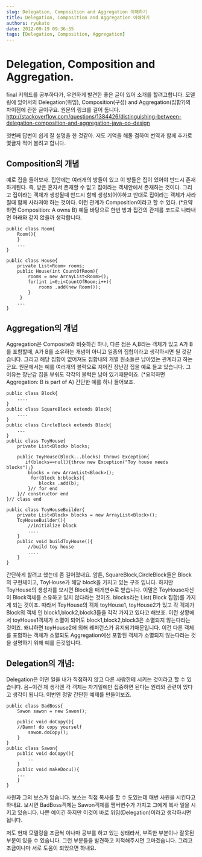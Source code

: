 ```yaml
---
slug: Delegation, Composition and Aggregation 이해하기
title: Delegation, Composition and Aggregation 이해하기
authors: ryukato
date: 2012-09-19 09:36:55
tags: [Delegation, Composition, Aggregation]
---
```


<!-- truncate -->

# Delegation, Composition and Aggregation.

final 키워드를 공부하다가, 우연하게 발견한 좋은 글이 있어 소개를 할려고합니다.
모델링에 있어서의 Delegation(위임), Composition(구성) and Aggregation(집합?)의 차이점에 관한 글이구요.
원문의 링크를 걸어 둡니다.
http://stackoverflow.com/questions/1384426/distinguishing-between-delegation-composition-and-aggregation-java-oo-design

첫번째 답변이 쉽게 잘 설명을 한 것같아. 저도 기억을 해둘 겸하여 번역과 함께 추가로 몇글자 적어 볼려고 합니다.
## Composition의 개념
예로 집을 들어보자. 집안에는 여러개의 방들이 있고 이 방들은 집이 있어야 반드시 존재하게된다. 즉, 방은 혼자서 존재할 수 없고 집이라는 객체안에서 존재하는 것이다. 그리고 집이라는 객체가 생성될때 반드시 함께 생성되어야하고 반대로 집이라는 객체가 사라질때 함께 사라져야 하는 것이다. 이런 관계가 Composition이라고 할 수 있다.
(*요약하면 Composition: A owns B)
예들 바탕으로 한번 방과 집간의 관계를 코드로 나타내면 아래와 같지 않을까 생각합니다.

```
public class Room{
    Room(){
    }
    ...
}

public class House{
    private List<Room> rooms;
    public House(int CountOfRoom){
        rooms = new ArrayList<Room>();
        for(int i=0;i<CountOfRoom;i++){
            rooms .add(new Room());
        }
     }
    ...
}
```

## Aggregation의 개념
Aggregation은 Composite와 비슷하긴 하나, 다른 점은 A,B라는 객체가 있고 A가 B를 포함할때, A가 B를 소유하는 개념이 아니고 일종의 집합이라고 생각하시면 될 것같습니다. 그리고 해당 집합이 없어져도 집합내의 개별 원소들은 남아있는 관계라고 하는군요.  원문에서는 예를 여러개의 블럭으로 지어진 장난감 집을 예로 들고 있습니다. 그 이유는 장난감 집을 부숴도 각각의 블럭은 남아 있기때문이죠.
(*요약하면 Aggregation: B is part of A)
간단한 예를 하나 들어보죠.

```
public class Block{
    ....    
}
public class SquareBlock extends Block{
    ....
}
public class CircleBlock extends Block{
    ...
}
public class ToyHouse{
    private List<Block> blocks;

    public ToyHouse(Block...blocks) throws Exception{
       if(blocks==null){throw new Exception("Toy house needs blocks");}
        blocks = new ArrayList<Block>();
         for(Block b:blocks){
            blocks .add(b);
        }// for end
    }// constructor end
}// class end

public class ToyHouseBuilder{
    private List<Block> blocks = new ArrayList<Block>();
    ToyHouseBuilder(){
        //initialize block
        ....
    }
    public void buildToyHouse(){
        //build toy house
        ....
    }
}
```
간단하게 할려고 했는데 좀 길어졌내요. 암튼, SquareBlock,CircleBlock들은 Block의 구현체이고, ToyHouse가 해당  block을 가지고 있는 구조 입니다. 하지만 ToyHouse의 생성자를 보시면 Block을 매개변수로 받습니다. 이말은 ToyHouse자신이 Block객체를 소유하고 있지 않다라는 것이죠. blocks라는 List( Block 집합)를 가지게 되는 것이죠. 따라서 ToyHouse의 객체 toyHouse1, toyHouse2가 있고 각 객체가 Block의 객체 인 block1,block2,block3들을 각각 가지고 있다고 해보죠. 이런 상황에서 toyHouse1객체가 소멸이 되어도 block1,block2,block3은 소멸되지 않는다라는 것이죠. 왜냐하면 toyHouse2에 의해 레퍼런스가 유지되기때문입니다. 이건 다른 객체를 포함하는 객체가 소멸되도 Aggregation에선 포함된 객체가 소멸되지 않는다라는 것을 설명하기 위해 예를 든것입니다.

## Delegation의 개념:
Delegation은 어떤 일을 내가 직접하지 않고 다른 사람한테 시키는 것이라고 할 수 있습니다. 음~이건 제 생각엔 각 객체는 자기일에만 집중하면 된다는 원리와 관련이 있다고 생각이 됩니다.
이번엔 정말 간단한 예제를 만들어보죠.

```
public class BadBoss{
    Sawon sawon = new Sawon();

    public void doCopy(){
    //Damn! do copy yourself
        sawon.doCopy();
    }
}
public class Sawon{
    public void doCopy(){
        ..
    }
    public void makeDocu(){
    ...
    }
}
```

사원과 그의 보스가 있습니다. 보스는 직접 복사를 할 수 도있는데 매번 사원을 시킨다고 하내요. 보시면 BadBoss객체는 Sawon객체를 멤버변수가 가지고 그에게 복사 일을 시키고 있습니다. 나쁜 예이긴 하지만 이것이 바로 위임(Delegation)이라고 생각하시면 됩니다.

저도 현재 모델링을 조금씩 이나마 공부를 하고 있는 상태라서, 부족한 부분이나 잘못된 부분이 있을 수 있습니다. 그런 부분들을 발견하고 지적해주시면 고마겠습니다.
그리고 조금이나마 서로 도움이 되었으면 하내요.
